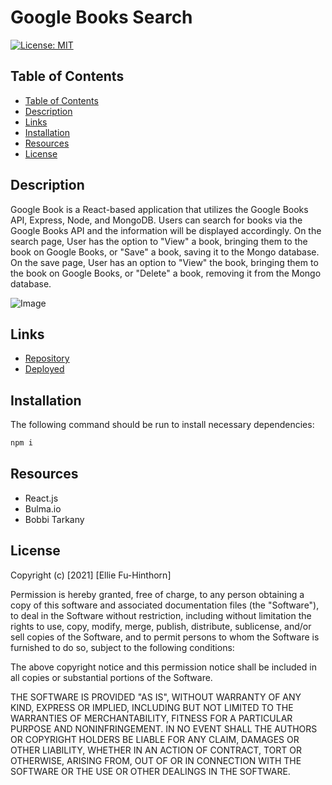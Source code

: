 # Google Books Search
[![License: MIT](https://img.shields.io/badge/License-MIT-yellow.svg)](https://opensource.org/licenses/MIT)

## Table of Contents
  - [Table of Contents](#table-of-contents)
  - [Description](#description)
  - [Links](#links)
  - [Installation](#installation)
  - [Resources](#resources)
  - [License](#license)

## Description

Google Book is a React-based application that utilizes the Google Books API, Express, Node, and MongoDB. Users can search for books via the Google Books API and the information will be displayed accordingly. On the search page, User has the option to "View" a book, bringing them to the book on Google Books, or "Save" a book, saving it to the Mongo database. On the save page, User has an option to "View" the book, bringing them to the book on Google Books, or "Delete" a book, removing it from the Mongo database.

![Image](./demo.gif)

## Links
- [Repository](https://github.com/elliefh/google-book)
- [Deployed](https://googlebooks-efh.herokuapp.com/#/)

## Installation
The following command should be run to install necessary dependencies: 
```bash
npm i
```

## Resources
- React.js
- Bulma.io
- Bobbi Tarkany 

## License

Copyright (c) [2021] [Ellie Fu-Hinthorn]

Permission is hereby granted, free of charge, to any person obtaining a copy
of this software and associated documentation files (the "Software"), to deal
in the Software without restriction, including without limitation the rights
to use, copy, modify, merge, publish, distribute, sublicense, and/or sell
copies of the Software, and to permit persons to whom the Software is
furnished to do so, subject to the following conditions:

The above copyright notice and this permission notice shall be included in all
copies or substantial portions of the Software.

THE SOFTWARE IS PROVIDED "AS IS", WITHOUT WARRANTY OF ANY KIND, EXPRESS OR
IMPLIED, INCLUDING BUT NOT LIMITED TO THE WARRANTIES OF MERCHANTABILITY,
FITNESS FOR A PARTICULAR PURPOSE AND NONINFRINGEMENT. IN NO EVENT SHALL THE
AUTHORS OR COPYRIGHT HOLDERS BE LIABLE FOR ANY CLAIM, DAMAGES OR OTHER
LIABILITY, WHETHER IN AN ACTION OF CONTRACT, TORT OR OTHERWISE, ARISING FROM,
OUT OF OR IN CONNECTION WITH THE SOFTWARE OR THE USE OR OTHER DEALINGS IN THE
SOFTWARE.
